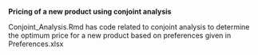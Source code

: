 **Pricing of a new product using conjoint analysis**

Conjoint_Analysis.Rmd has code related to conjoint analysis to determine the optimum price for a new product based on preferences given in Preferences.xlsx
